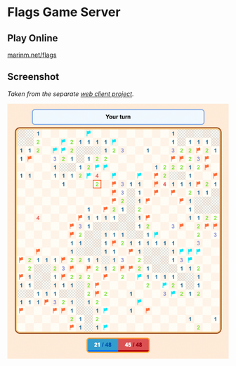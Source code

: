 # Flags Game Server

## Play Online

[marinm.net/flags](https://marinm.net/flags)


## Screenshot

_Taken from the separate [web client project](https://github.com/marinm/flags-web-client)._

![alt text](screenshot.png "Gameplay demo")